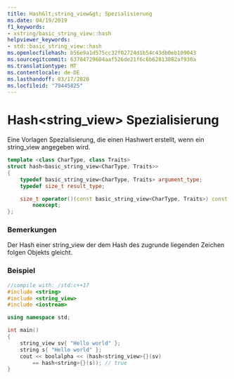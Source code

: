 ```yaml
---
title: Hash&lt;string_view&gt; Spezialisierung
ms.date: 04/19/2019
f1_keywords:
- xstring/basic_string_view::hash
helpviewer_keywords:
- std::basic_string_view::hash
ms.openlocfilehash: b56e9a1d575cc32f02724d1b54c43db0eb109043
ms.sourcegitcommit: 63784729604aaf526de21f6c6b62813882af930a
ms.translationtype: MT
ms.contentlocale: de-DE
ms.lasthandoff: 03/17/2020
ms.locfileid: "79445825"
---
```

# <a name="hashltstring_viewgt-specialization"></a>Hash&lt;string_view&gt; Spezialisierung

Eine Vorlagen Spezialisierung, die einen Hashwert erstellt, wenn ein string_view angegeben wird.

```cpp
template <class CharType, class Traits>
struct hash<basic_string_view<CharType, Traits>>
{
    typedef basic_string_view<CharType, Traits> argument_type;
    typedef size_t result_type;

    size_t operator()(const basic_string_view<CharType, Traits>) const
        noexcept;
};
```

### <a name="remarks"></a>Bemerkungen

Der Hash einer string_view der dem Hash des zugrunde liegenden Zeichen folgen Objekts gleicht.

### <a name="example"></a>Beispiel

```cpp
//compile with: /std:c++17
#include <string>
#include <string_view>
#include <iostream>

using namespace std;

int main()
{
    string_view sv{ "Hello world" };
    string s{ "Hello world" };
    cout << boolalpha << (hash<string_view>{}(sv)
        == hash<string>{}(s)); // true
}
```